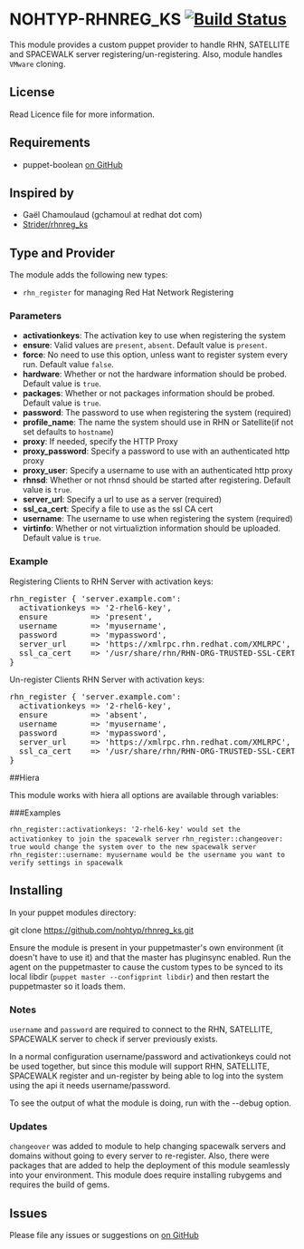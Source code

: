 # NOHTYP-RHNREG_KS [![Build Status](https://travis-ci.org/nohtyp/rhnreg_ks.svg?branch=master)](https://travis-ci.org/nohtyp/rhnreg_ks)

This module provides a custom puppet provider to handle RHN, SATELLITE 
and SPACEWALK server registering/un-registering. Also, module handles
`VMware` cloning.

## License

Read Licence file for more information.

## Requirements
* puppet-boolean [on GitHub](https://github.com/adrienthebo/puppet-boolean)

## Inspired by

* Gaël Chamoulaud (gchamoul at redhat dot com)
* [Strider/rhnreg_ks](https://forge.puppetlabs.com/strider/rhnreg_ks)

## Type and Provider

The module adds the following new types:

* `rhn_register` for managing Red Hat Network Registering

### Parameters

- **activationkeys**: The activation key to use when registering the system
- **ensure**: Valid values are `present`, `absent`. Default value is `present`.
- **force**: No need to use this option, unless want to register system every run. Default value `false`.
- **hardware**: Whether or not the hardware information should be probed. Default value is `true`.
- **packages**: Whether or not packages information should be probed. Default value is `true`.
- **password**: The password to use when registering the system (required)
- **profile_name**: The name the system should use in RHN or Satellite(if not set defaults to `hostname`)
- **proxy**: If needed, specify the HTTP Proxy
- **proxy_password**: Specify a password to use with an authenticated http proxy
- **proxy_user**: Specify a username to use with an authenticated http proxy
- **rhnsd**: Whether or not rhnsd should be started after registering. Default value is `true`.
- **server_url**: Specify a url to use as a server (required)
- **ssl_ca_cert**: Specify a file to use as the ssl CA cert
- **username**: The username to use when registering the system (required)
- **virtinfo**: Whether or not virtualiztion information should be uploaded. Default value is `true`.

### Example

Registering Clients to RHN Server with activation keys:

<pre>
rhn_register { 'server.example.com':
  activationkeys => '2-rhel6-key',
  ensure         => 'present',
  username       => 'myusername',
  password       => 'mypassword',
  server_url     => 'https://xmlrpc.rhn.redhat.com/XMLRPC',
  ssl_ca_cert    => '/usr/share/rhn/RHN-ORG-TRUSTED-SSL-CERT',
}
</pre>

Un-register Clients RHN Server with activation keys:

<pre>
rhn_register { 'server.example.com':
  activationkeys => '2-rhel6-key',
  ensure         => 'absent',
  username       => 'myusername',
  password       => 'mypassword',
  server_url     => 'https://xmlrpc.rhn.redhat.com/XMLRPC',
  ssl_ca_cert    => '/usr/share/rhn/RHN-ORG-TRUSTED-SSL-CERT',
}
</pre>


##Hiera

This module works with hiera all options are available through variables:

###Examples

`rhn_register::activationkeys: '2-rhel6-key' would set the activationkey to join the spacewalk server`
`rhn_register::changeover: true would change the system over to the new spacewalk server`
`rhn_register::username: myusername would be the username you want to verify settings in spacewalk`

## Installing

In your puppet modules directory:

  git clone https://github.com/nohtyp/rhnreg_ks.git 

Ensure the module is present in your puppetmaster's own environment (it doesn't
have to use it) and that the master has pluginsync enabled.  Run the agent on
the puppetmaster to cause the custom types to be synced to its local libdir
(`puppet master --configprint libdir`) and then restart the puppetmaster so it
loads them.

### Notes
`username` and `password` are required to connect to the RHN, SATELLITE, SPACEWALK server to check if server previously exists.

In a normal configuration username/password and activationkeys could not be used together, but since this module will support
RHN, SATELLITE, SPACEWALK register and un-register by being able to log into the system using the api it needs username/password.

To see the output of what the module is doing, run with the --debug option.

### Updates

`changeover` was added to module to help changing spacewalk servers and domains without going to every server to re-register.  Also,
there were packages that are added to help the deployment of this module seamlessly into your environment.  This module does require installing rubygems and requires the build of gems.

## Issues

Please file any issues or suggestions on [on GitHub](https://github.com/nohtyp/rhnreg_ks/issues)
